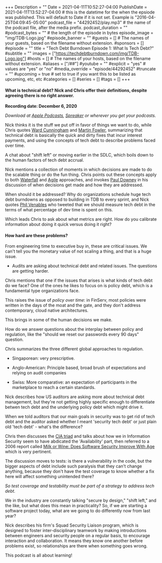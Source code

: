 +++
Description = ""
Date = 2021-04-11T10:52:27-04:00
PublishDate = 2021-04-11T13:52:27-04:00 # this is the datetime for the when the epsiode was published. This will default to Date if it is not set. Example is "2016-04-25T04:09:45-05:00"
podcast_file = "44292452/play.mp3" # the name of the podcast file, after the media prefix.
podcast_duration = ""
#podcast_bytes = "" # the length of the episode in bytes
episode_image = "img/TDB-Logo.jpg"
#episode_banner = ""
#guests = [] # The names of your guests, based on the filename without extension.
#sponsors = []
#episode = ""
title = "Tech Debt Burndown Episode 1: What Is Tech Debt?"
#subtitle = ""
images = ["https://techdebtburndown.com/img/TDB-Logo.jpg"]
#hosts = [] # The names of your hosts, based on the filename without extension.
#aliases = ["/##"]
#youtube = ""
#explicit = "yes" # values are "yes" or "no"
#media_override = "episode/44292452"
#truncate = ""
#upcoming = true # set to true if you want this to be listed as upcoming, etc, etc
#categories = []
#series = []
#tags = []
+++

#### What is technical debt? Nick and Chris offer their definitions, despite agreeing there is no right answer. #### 

**Recording date: December 6, 2020**

*Download at [Apple Podcasts](https://podcastsconnect.apple.com/my-podcasts/the-tech-debt-burndown-podcast/1562710899), [Spreaker](https://www.spreaker.com/show/the-tech-debt-burndown-podcast) or wherever you get your podcasts.*

Nick thinks it is the stuff we put off in favor of things we want to do, while Chris quotes [Ward Cunningham](https://en.wikipedia.org/wiki/Ward_Cunningham) and [Martin Fowler](https://martinfowler.com), summarizing that technical debt is  basically the quick and dirty fixes that incur interest payments, and using the concepts of tech debt to describe problems faced over time. 

A chat about "shift left" or moving earlier in the SDLC, which boils down to the human factors of tech debt accrual. 

Nick mentions a collection of moments in which decisions are made to do the scalable thing or do the fun thing. Chris points out these concepts apply to both [Waterfall](https://en.wikipedia.org/wiki/Waterfall_model "The waterfall model is a breakdown of project activities into linear sequential phases, where each phase depends on the deliverables of the previous one and corresponds to a specialisation of tasks- Wikipedia") and [Agile](https://en.wikipedia.org/wiki/Agile_software_development "Agile practices involve discovering requirements and developing solutions through the collaborative effort of self-organizing and cross-functional teams and their customers/end users - Wikipedia") approaches, and invokes [Paul Downey](https://twitter.com/psd) in his discussion of when decisions get made and how they are addressed.

When should it be addressed? Why do organizations schedule huge tech debt burndowns as opposed to building in TDB to every sprint, and Nick quotes [Phil Venables](https://www.philvenables.com/about) who tweeted that we should measure tech debt in the terms of what percentage of dev time is spent on this. 

Which leads Chris to ask about what metrics are right. How do you calibrate information about doing it quick versus doing it right? 

#### How hard are these problems? #### 

From engineering time to executive buy in, these are critical issues. We can't tell you the monetary value of not scaling a thing, and that is a huge issue. 

- Audits are asking about technical debt and related issues. The questions are getting harder. 

Chris mentions that one if the issues that arises is what kinds of tech debt do we face? One of the ones he likes to focus on is policy debt, which is a fundamental type organizations face. 

This raises the issue of *policy over time*: in FinServ, most policies were written in the days of the moat and the gate, and they don't address contemporary, cloud native architectures. 

This brings in some of the human decisions we make. 

How do we answer questions about the interplay between policy and regulation, like the "should we reset our passwords every 90 days" question. 

Chris summarizes the three different global approaches to regulation. 

- Singaporean: very prescriptive. 

- Anglo-American: Principle based, broad brush of expectations and relying on audit companies

- Swiss: More comparative: an expectation of participants in the marketplace to reach a certain standards.

Nick describes how US auditors are asking more about technical debt management, but they're not getting highly specific enough to differentiate betwen tech debt and the underlying policy debt which might drive it.

When we told auditors that our main goals in security was to get rid of tech debt and the auditor asked whether I meant 'security tech debt' or just plain old 'tech debt' - what's the difference?

Chris then discusses the [CIA triad](https://en.wikipedia.org/wiki/Information_security "Information security's primary focus is the balanced protection of the confidentiality, integrity, and availability of data (also known as the CIA triad) while maintaining a focus on efficient policy implementation, all without hampering organization productivity. - Wikipedia") and talks about how we in Information Security seem to have abdicated the 'Availability' part, then referred to a 2006 report called [Milk or Wine: Does Software Security Improve With Age](https://www.usenix.org/conference/15th-usenix-security-symposium/milk-or-wine-does-software-security-improve-age) which is very pertinent. 

The discussion moves to tests: is there a vulnerability in the code, but the bigger aspects of debt include such paralysis that they can't change anything, because they don't have the test coverage to know whether a fix here will affect something unintended there? 

*So test coverage and testability must be part of a strategy to address tech debt.* 

We in the industry are constantly talking "secure by design," "shift left," and the like, but what does this mean in practicality? So, if we are starting a software project today, what are we going to do differently now from last year?

Nick describes his firm's Squad Security Liaison program, which is designed to foster inter-disciplinary teamwork by making introductions between engineers and security people on a regular basis, to encourage interaction and collaboration. It means they know one another before problems exist, so relationships are there when something goes wrong. 


This podcast is all about learning! 